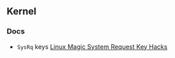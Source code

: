 ## Kernel

### Docs

- `SysRq` keys [Linux Magic System Request Key Hacks](https://docs.kernel.org/admin-guide/sysrq.html)
